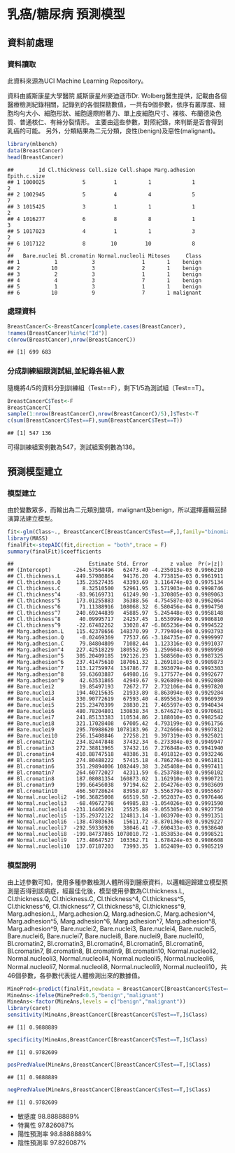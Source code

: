 乳癌/糖尿病 預測模型
================

資料前處理
----------

### 資料讀取

此資料來源為UCI Machine Learning Repository。

資料由威斯康星大學醫院 威斯康星州麥迪遜市Dr. Wolberg醫生提供，記載由各個醫療檢測紀錄相關，記錄到的各個探勘數值，一共有9個參數，依序有叢厚度、細胞均勻大小、細胞形狀、細胞邊際附著力、單上皮細胞尺寸、裸核、布蘭德染色質、普通核仁、有絲分裂情形。 主要由這些參數，對照紀錄，來判斷是否會得到乳癌的可能。 另外，分類結果為二元分類，良性(benign)及惡性(malignant)。

``` r
library(mlbench)
data(BreastCancer)
head(BreastCancer)
```

    ##        Id Cl.thickness Cell.size Cell.shape Marg.adhesion Epith.c.size
    ## 1 1000025            5         1          1             1            2
    ## 2 1002945            5         4          4             5            7
    ## 3 1015425            3         1          1             1            2
    ## 4 1016277            6         8          8             1            3
    ## 5 1017023            4         1          1             3            2
    ## 6 1017122            8        10         10             8            7
    ##   Bare.nuclei Bl.cromatin Normal.nucleoli Mitoses     Class
    ## 1           1           3               1       1    benign
    ## 2          10           3               2       1    benign
    ## 3           2           3               1       1    benign
    ## 4           4           3               7       1    benign
    ## 5           1           3               1       1    benign
    ## 6          10           9               7       1 malignant

### 處理資料

``` r
BreastCancerC<-BreastCancer[complete.cases(BreastCancer),
!names(BreastCancer)%in%c("Id")]
c(nrow(BreastCancer),nrow(BreastCancerC))
```

    ## [1] 699 683

### 分成訓練組跟測試組,並紀錄各組人數

隨機將4/5的資料分到訓練組（Test==F），剩下1/5為測試組（Test==T〕。

``` r
BreastCancerC$Test<-F
BreastCancerC[
sample(1:nrow(BreastCancerC),nrow(BreastCancerC)/5),]$Test<-T
c(sum(BreastCancerC$Test==F),sum(BreastCancerC$Test==T))
```

    ## [1] 547 136

可得訓練組案例數為547，測試組案例數為136。

預測模型建立
------------

### 模型建立

由於變數眾多，而輸出為二元類別變項，malignant及benign，所以選擇邏輯回歸演算法建立模型。

``` r
fit<-glm(Class~., BreastCancerC[BreastCancerC$Test==F,],family="binomial")
library(MASS)
finalFit<-stepAIC(fit,direction = "both",trace = F)
summary(finalFit)$coefficients
```

    ##                        Estimate Std. Error       z value  Pr(>|z|)
    ## (Intercept)       -264.57564496   62473.40 -4.235013e-03 0.9966210
    ## Cl.thickness.L     449.57980864   94176.20  4.773815e-03 0.9961911
    ## Cl.thickness.Q     135.23527435   43393.69  3.116474e-03 0.9975134
    ## Cl.thickness.C       8.32510500   52961.95  1.571903e-04 0.9998746
    ## Cl.thickness^4     -83.96169731   61249.90 -1.370805e-03 0.9989063
    ## Cl.thickness^5     173.01255883   36388.56  4.754587e-03 0.9962064
    ## Cl.thickness^6      71.11388916  108068.32  6.580456e-04 0.9994750
    ## Cl.thickness^7     240.69244839   45885.97  5.245448e-03 0.9958148
    ## Cl.thickness^8      40.09995717   24257.45  1.653099e-03 0.9986810
    ## Cl.thickness^9     -22.67482262   33028.47 -6.865236e-04 0.9994522
    ## Marg.adhesion.L    115.42378656  148370.99  7.779404e-04 0.9993793
    ## Marg.adhesion.Q     -0.02469369   77537.66 -3.184735e-07 0.9999997
    ## Marg.adhesion.C     79.84804809   71082.44  1.123316e-03 0.9991037
    ## Marg.adhesion^4    227.42518229  180552.95  1.259604e-03 0.9989950
    ## Marg.adhesion^5    305.20409185  192126.23  1.588560e-03 0.9987325
    ## Marg.adhesion^6    237.41475610  187061.32  1.269181e-03 0.9989873
    ## Marg.adhesion^7    113.12759974  134786.77  8.393079e-04 0.9993303
    ## Marg.adhesion^8     59.63603887   64980.16  9.177577e-04 0.9992677
    ## Marg.adhesion^9     42.63531865   42949.67  9.926809e-04 0.9992080
    ## Bare.nuclei2        19.85497193   72672.77  2.732106e-04 0.9997820
    ## Bare.nuclei3       194.40215635   21933.89  8.863094e-03 0.9929284
    ## Bare.nuclei4       330.90772619   67593.40  4.895563e-03 0.9960939
    ## Bare.nuclei5       215.23470399   28830.21  7.465597e-03 0.9940434
    ## Bare.nuclei6       480.78204801  130838.34  3.674627e-03 0.9970681
    ## Bare.nuclei7       241.85133383  110534.86  2.188010e-03 0.9982542
    ## Bare.nuclei8       321.17028408   67005.42  4.793199e-03 0.9961756
    ## Bare.nuclei9       295.70988620 1078183.96  2.742666e-04 0.9997812
    ## Bare.nuclei10      256.15408846   27258.21  9.397319e-03 0.9925021
    ## Bl.cromatin2       234.82447848   37432.34  6.273304e-03 0.9949947
    ## Bl.cromatin3       272.38813965   37432.16  7.276848e-03 0.9941940
    ## Bl.cromatin4       410.88747518   48386.31  8.491812e-03 0.9932246
    ## Bl.cromatin5       274.80488222   57415.18  4.786276e-03 0.9961811
    ## Bl.cromatin6       351.29894006 1082449.38  3.245408e-04 0.9997411
    ## Bl.cromatin7       264.60772027   42311.59  6.253788e-03 0.9950102
    ## Bl.cromatin8       187.08081354  160873.02  1.162910e-03 0.9990721
    ## Bl.cromatin9       199.66456038   97194.62  2.054276e-03 0.9983609
    ## Bl.cromatin10      466.50728624   83958.87  5.556379e-03 0.9955667
    ## Normal.nucleoli2  -196.36825008   66519.58 -2.952037e-03 0.9976446
    ## Normal.nucleoli3   -68.49672798   64985.83 -1.054026e-03 0.9991590
    ## Normal.nucleoli4  -231.14466291   25525.88 -9.055305e-03 0.9927750
    ## Normal.nucleoli5  -135.29372122  124813.14 -1.083970e-03 0.9991351
    ## Normal.nucleoli6  -138.47803636   15611.72 -8.870136e-03 0.9929227
    ## Normal.nucleoli7  -292.59336920   38046.41 -7.690433e-03 0.9938640
    ## Normal.nucleoli8  -199.84737865 1078010.72 -1.853853e-04 0.9998521
    ## Normal.nucleoli9   173.48647527  103362.71  1.678424e-03 0.9986608
    ## Normal.nucleoli10  137.07187203   73993.35  1.852489e-03 0.9985219

### 模型說明

由上述參數可知，使用多種參數檢測人體所得到醫療資料，以邏輯迴歸建立模型預測是否得到該病症，經最佳化後，模型使用參數為Cl.thickness.L, Cl.thickness.Q, Cl.thickness.C, Cl.thickness^4, Cl.thickness^5, Cl.thickness^6, Cl.thickness^7, Cl.thickness^8, Cl.thickness^9, Marg.adhesion.L, Marg.adhesion.Q, Marg.adhesion.C, Marg.adhesion^4, Marg.adhesion^5, Marg.adhesion^6, Marg.adhesion^7, Marg.adhesion^8, Marg.adhesion^9, Bare.nuclei2, Bare.nuclei3, Bare.nuclei4, Bare.nuclei5, Bare.nuclei6, Bare.nuclei7, Bare.nuclei8, Bare.nuclei9, Bare.nuclei10, Bl.cromatin2, Bl.cromatin3, Bl.cromatin4, Bl.cromatin5, Bl.cromatin6, Bl.cromatin7, Bl.cromatin8, Bl.cromatin9, Bl.cromatin10, Normal.nucleoli2, Normal.nucleoli3, Normal.nucleoli4, Normal.nucleoli5, Normal.nucleoli6, Normal.nucleoli7, Normal.nucleoli8, Normal.nucleoli9, Normal.nucleoli10，共46個參數，各參數代表從人體檢測出來的數據值。

``` r
MinePred<-predict(finalFit,newdata = BreastCancerC[BreastCancerC$Test==T,])
MineAns<-ifelse(MinePred<0.5,"benign","malignant") 
MineAns<-factor(MineAns,levels = c("benign","malignant"))
library(caret)
sensitivity(MineAns,BreastCancerC[BreastCancerC$Test==T,]$Class)
```

    ## [1] 0.9888889

``` r
specificity(MineAns,BreastCancerC[BreastCancerC$Test==T,]$Class)
```

    ## [1] 0.9782609

``` r
posPredValue(MineAns,BreastCancerC[BreastCancerC$Test==T,]$Class)
```

    ## [1] 0.9888889

``` r
negPredValue(MineAns,BreastCancerC[BreastCancerC$Test==T,]$Class)
```

    ## [1] 0.9782609

-   敏感度 98.8888889%
-   特異性 97.826087%
-   陽性預測率 98.8888889%
-   陰性預測率 97.826087%
